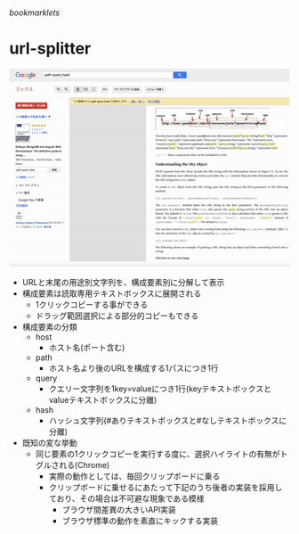 ###### bookmarklets

# url-splitter
  ![動画](./.readme/demo.gif)

- URLと末尾の用途別文字列を、構成要素別に分解して表示
- 構成要素は読取専用テキストボックスに展開される
  - 1クリックコピーする事ができる
  - ドラッグ範囲選択による部分的コピーもできる
- 構成要素の分類
  - host
    - ホスト名(ポート含む)
  - path
    - ホスト名より後のURLを構成する1パスにつき1行
  - query
    - クエリー文字列を1key=valueにつき1行(keyテキストボックスとvalueテキストボックスに分離)
  - hash
    - ハッシュ文字列(#ありテキストボックスと#なしテキストボックスに分離)
- 既知の変な挙動
  - 同じ要素の1クリックコピーを実行する度に、選択ハイライトの有無がトグルされる(Chrome)
    - 実際の動作としては、毎回クリップボードに乗る
    - クリップボードに乗せるにあたって下記のうち後者の実装を採用しており、その場合は不可避な現象である模様
      - ブラウザ間差異の大きいAPI実装
      - ブラウザ標準の動作を素直にキックする実装
